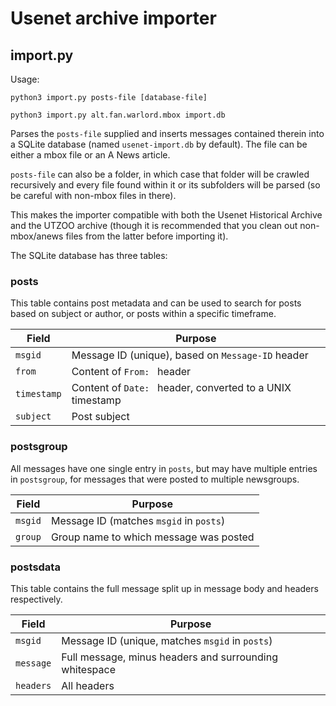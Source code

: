 # Usenet archive importer

## import.py

Usage:

`python3 import.py posts-file [database-file]`

`python3 import.py alt.fan.warlord.mbox import.db`

Parses the `posts-file` supplied and inserts messages contained 
therein into a SQLite database (named `usenet-import.db` by
default). The file can be either a mbox file or an A News 
article. 

`posts-file` can also be a folder, in which case that folder 
will be crawled recursively and every file found within it 
or its subfolders will be parsed (so be careful with non-mbox 
files in there).

This makes the importer compatible with both the Usenet
Historical Archive and the UTZOO archive (though it is
recommended that you clean out non-mbox/anews files from
the latter before importing it).
 
The SQLite database has three tables:

### posts

This table contains post metadata and can be used to search 
for posts based on subject or author, or posts within a 
specific timeframe.

| Field | Purpose |
|-------|---------------------|
| `msgid` | Message ID (unique), based on `Message-ID` header |
| `from` | Content of `From: ` header |
| `timestamp` | Content of `Date: ` header, converted to a UNIX timestamp |
| `subject` | Post subject |

### postsgroup

All messages have one single entry in `posts`, but may have
multiple entries in `postsgroup`, for messages that were 
posted to multiple newsgroups.  

| Field | Purpose |
|-------|---------|
| `msgid` | Message ID (matches `msgid` in `posts`) |
| `group` | Group name to which message was posted |

### postsdata
This table contains the full message split up in message
body and headers respectively.

| Field | Purpose |
|-------|---------|
| `msgid` | Message ID (unique, matches `msgid` in `posts`) |
| `message` | Full message, minus headers and surrounding whitespace |
| `headers` | All headers